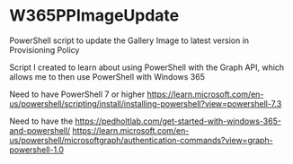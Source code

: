 # W365PPImageUpdate
PowerShell script to update the Gallery Image to latest version in Provisioning Policy

Script I created to learn about using PowerShell with the Graph API, which allows me to then use PowerShell with Windows 365

Need to have PowerShell 7 or higher https://learn.microsoft.com/en-us/powershell/scripting/install/installing-powershell?view=powershell-7.3

Need to have the https://pedholtlab.com/get-started-with-windows-365-and-powershell/
https://learn.microsoft.com/en-us/powershell/microsoftgraph/authentication-commands?view=graph-powershell-1.0
